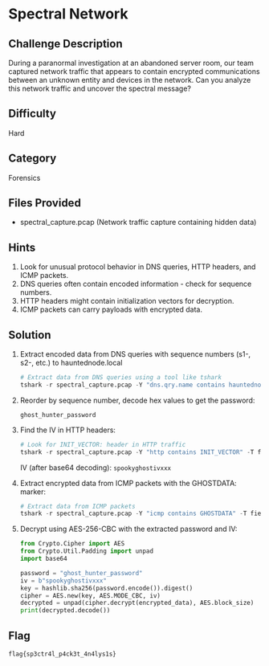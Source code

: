 # Spectral Network

## Challenge Description
During a paranormal investigation at an abandoned server room, our team captured network traffic that appears to contain encrypted communications between an unknown entity and devices in the network. Can you analyze this network traffic and uncover the spectral message?

## Difficulty
Hard

## Category
Forensics

## Files Provided
- spectral_capture.pcap (Network traffic capture containing hidden data)

## Hints
1. Look for unusual protocol behavior in DNS queries, HTTP headers, and ICMP packets.
2. DNS queries often contain encoded information - check for sequence numbers.
3. HTTP headers might contain initialization vectors for decryption.
4. ICMP packets can carry payloads with encrypted data.

## Solution
1. Extract encoded data from DNS queries with sequence numbers (s1-, s2-, etc.) to hauntednode.local
   ```python
   # Extract data from DNS queries using a tool like tshark
   tshark -r spectral_capture.pcap -Y "dns.qry.name contains hauntednode.local" -T fields -e dns.qry.name
   ```

2. Reorder by sequence number, decode hex values to get the password:
   ```
   ghost_hunter_password
   ```

3. Find the IV in HTTP headers:
   ```python
   # Look for INIT_VECTOR: header in HTTP traffic
   tshark -r spectral_capture.pcap -Y "http contains INIT_VECTOR" -T fields -e http.header
   ```
   IV (after base64 decoding): `spookyghostivxxx`

4. Extract encrypted data from ICMP packets with the GHOSTDATA: marker:
   ```python
   # Extract data from ICMP packets
   tshark -r spectral_capture.pcap -Y "icmp contains GHOSTDATA" -T fields -e data
   ```

5. Decrypt using AES-256-CBC with the extracted password and IV:
   ```python
   from Crypto.Cipher import AES
   from Crypto.Util.Padding import unpad
   import base64
   
   password = "ghost_hunter_password"
   iv = b"spookyghostivxxx"
   key = hashlib.sha256(password.encode()).digest()
   cipher = AES.new(key, AES.MODE_CBC, iv)
   decrypted = unpad(cipher.decrypt(encrypted_data), AES.block_size)
   print(decrypted.decode())
   ```

## Flag
```
flag{sp3ctr4l_p4ck3t_4n4lys1s}
``` 